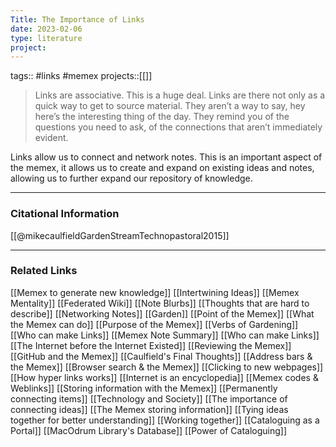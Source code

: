 ```yaml
---
Title: The Importance of Links
date: 2023-02-06
type: literature
project:
---
```

tags:: #links #memex
projects::[[]]

> Links are associative. This is a huge deal. Links are there not only as a quick way to get to source material. They aren’t a way to say, hey here’s the interesting thing of the day. They remind you of the questions you need to ask, of the connections that aren’t immediately evident.

Links allow us to connect and network notes. This is an important aspect of the memex, it allows us to create and expand on existing ideas and notes, allowing us to further expand our repository of knowledge.

---
### Citational Information

[[@mikecaulfieldGardenStreamTechnopastoral2015]]

---

### Related Links

[[Memex to generate new knowledge]]
[[Intertwining Ideas]]
[[Memex Mentality]]
[[Federated Wiki]]
[[Note Blurbs]]
[[Thoughts that are hard to describe]]
[[Networking Notes]]
[[Garden]]
[[Point of the Memex]]
[[What the Memex can do]]
[[Purpose of the Memex]]
[[Verbs of Gardening]]
[[Who can make Links]]
[[Memex Note Summary]]
[[Who can make Links]]
[[The Internet before the Internet Existed]]
[[Reviewing the Memex]]
[[GitHub and the Memex]]
[[Caulfield's Final Thoughts]]
[[Address bars & the Memex]]
[[Browser search & the Memex]]
[[Clicking to new webpages]]
[[How hyper links works]]
[[Internet is an encyclopedia]]
[[Memex codes & Weblinks]]
[[Storing information with the Memex]]
[[Permanently connecting items]]
[[Technology and Society]]
[[The importance of connecting ideas]]
[[The Memex storing information]]
[[Tying ideas together for better understanding]]
[[Working together]]
[[Cataloguing as a Portal]]
[[MacOdrum Library's Database]]
[[Power of Cataloguing]]